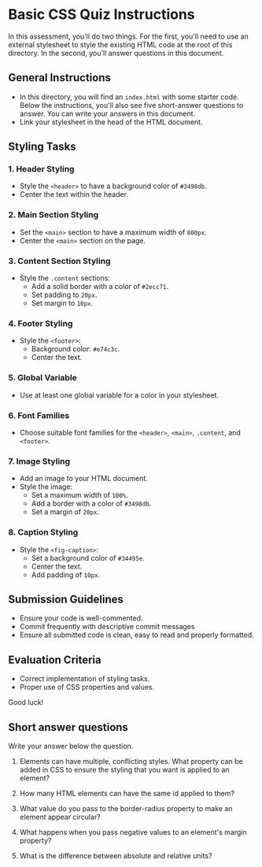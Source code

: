 # Basic CSS Quiz Instructions
In this assessment, you'll do two things. For the first, you'll need to use an external stylesheet to style the existing HTML code at the root of this directory. In the second, you'll answer questions in this document.
## General Instructions
- In this directory, you will find an `index.html` with some starter code. Below the instructions, you'll also see five short-answer questions to answer. You can write your answers in this document.
- Link your stylesheet in the head of the HTML document.

## Styling Tasks

### 1. Header Styling
- Style the `<header>` to have a background color of `#3498db`.
- Center the text within the header.

### 2. Main Section Styling
- Set the `<main>` section to have a maximum width of `800px`.
- Center the `<main>` section on the page.

### 3. Content Section Styling
- Style the `.content` sections:
  - Add a solid border with a color of `#2ecc71`.
  - Set padding to `20px`.
  - Set margin to `10px`.

### 4. Footer Styling
- Style the `<footer>`:
  - Background color: `#e74c3c`.
  - Center the text.

### 5. Global Variable
- Use at least one global variable for a color in your stylesheet.

### 6. Font Families
- Choose suitable font families for the `<header>`, `<main>`, `.content`, and `<footer>`.

### 7. Image Styling
- Add an image to your HTML document.
- Style the image:
  - Set a maximum width of `100%`.
  - Add a border with a color of `#3498db`.
  - Set a margin of `20px`.

### 8. Caption Styling
- Style the `<fig-caption>`:
  - Set a background color of `#34495e`.
  - Center the text.
  - Add padding of `10px`.

## Submission Guidelines
- Ensure your code is well-commented.
- Commit frequently with descriptive commit messages
- Ensure all submitted code is clean, easy to read and properly formatted.

## Evaluation Criteria
- Correct implementation of styling tasks.
- Proper use of CSS properties and values.

Good luck!

## Short answer questions
Write your answer below the question.
1. Elements can have multiple, conflicting styles. What property can be added in CSS to ensure the styling that you want is applied to an element?

2. How many HTML elements can have the same id applied to them?

3. What value do you pass to the border-radius property to make an element appear circular?

4. What happens when you pass negative values to an element's margin property?

5.  What is the difference between absolute and relative units?